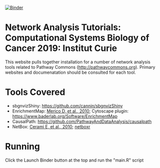 [![Binder](https://mybinder.org/badge_logo.svg)](https://mybinder.org/v2/gh/cannin/sysbiocancer2019/master?urlpath=rstudio)

# Network Analysis Tutorials: Computational Systems Biology of Cancer 2019: Institut Curie 

This website pulls together installation for a number of network analysis tools related to Pathway Commons (http://pathwaycommons.org). Primary websites and documenatation should be consulted for each tool. 


# Tools Covered 

* sbgnvizShiny: https://github.com/cannin/sbgnvizShiny
* EnrichmentMap: [Merico D, et al., 2010](http://www.ncbi.nlm.nih.gov/pubmed/21085593); Cytoscape plugin: https://www.baderlab.org/Software/EnrichmentMap
* CausalPath: https://github.com/PathwayAndDataAnalysis/causalpath
* NetBox: [Cerami E, et al., 2010](https://www.ncbi.nlm.nih.gov/pubmed/20169195); [netboxr](https://github.com/mil2041/netboxr)

# Running 

Click the Launch Binder button at the top and run the "main.R" script 